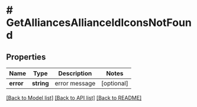 # # GetAlliancesAllianceIdIconsNotFound

## Properties

Name | Type | Description | Notes
------------ | ------------- | ------------- | -------------
**error** | **string** | error message | [optional]

[[Back to Model list]](../../README.md#models) [[Back to API list]](../../README.md#endpoints) [[Back to README]](../../README.md)
